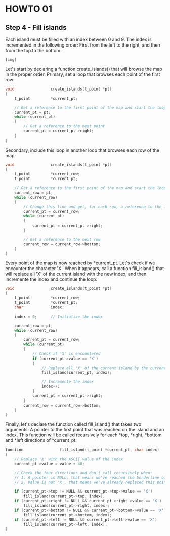 # HOWTO 01
## Step 4 - Fill islands

Each island must be filled with an index between 0 and 9. The index is incremented in the following order: First from the left to the right, and then from the top to the bottom:

	[img]

Let's start by declaring a function create_islands() that will browse the map in the proper order. Primary, set a loop that browses each point of the first row:

```c
void				create_islands(t_point *pt)
{
	t_point         *current_pt;

	// Get a reference to the first point of the map and start the loop
	current_pt = pt;
	while (current_pt)
	{
		// Get a reference to the next point
		current_pt = current_pt->right;
	}
}
```

Secondary, include this loop in another loop that browses each row of the map:

```c
void				create_islands(t_point *pt)
{
	t_point         *current_row;
	t_point         *current_pt;

	// Get a reference to the first point of the map and start the loop
	current_row = pt;
	while (current_row)
	{
		// Change this line and get, for each row, a reference to the first point and start the loop
		current_pt = current_row;
		while (current_pt)
		{
			current_pt = current_pt->right;
		}

		// Get a reference to the next row
		current_row = current_row->bottom;
	}
}
```

Every point of the map is now reached by *current_pt. Let's check if we encounter the character 'X'. When it appears, call a function fill_island() that will replace all 'X' of the current island with the new index, and then incremente the index and continue the loop:

```c
void				create_islands(t_point *pt)
{
	t_point         *current_row;
	t_point         *current_pt;
	char            index;

	index = 0;      // Initialize the index

	current_row = pt;
	while (current_row)
	{
		current_pt = current_row;
		while (current_pt)
		{
			// Check if 'X' is encountered
			if (current_pt->value == 'X')
			{
				// Replace all 'X' of the current island by the current index
				fill_island(current_pt, index);

				// Incremente the index
				index++;
			}
			current_pt = current_pt->right;
		}
		current_row = current_row->bottom;
	}
}
```

Finally, let's declare the function called fill_island() that takes two arguments: A pointer to the first point that was reached on the island and an index. This function will be called recursively for each *top, *right, *bottom and *left directions of *current_pt:

```c
function				fill_island(t_point *current_pt, char index)
{
	// Replace 'X' with the ASCII value of the index
	current_pt->value = value + 48;

	// Check the four directions and don't call recursively when:
	// 1. A pointer is NULL, that means we've reached the borderline of the map
	// 2. Value is not 'X', that means we've already replaced this point or this is water!

	if (current_pt->top != NULL && current_pt->top->value == 'X')
		fill_island(current_pt->top, index);
	if (current_pt->right != NULL && current_pt->right->value == 'X')
		fill_island(current_pt->right, index);
	if (current_pt->bottom != NULL && current_pt->bottom->value == 'X')
		fill_island(current_pt->bottom, index);
	if (current_pt->left != NULL && current_pt->left->value == 'X')
		fill_island(current_pt->left, index);
}
```
